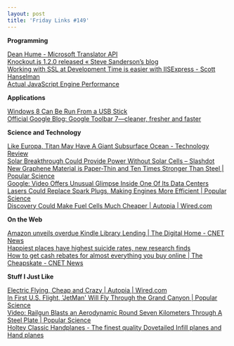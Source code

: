 ```yaml
---
layout: post
title: 'Friday Links #149'
---
```

**Programming**

[Dean Hume - Microsoft Translator API](http://deanhume.com/Home/BlogPost/microsoft-translator-api/55)   
[Knockout.js 1.2.0 released « Steve Sanderson’s blog](http://blog.stevensanderson.com/2011/04/20/knockoutjs-120-released/)   
[Working with SSL at Development Time is easier with IISExpress - Scott Hanselman](http://www.hanselman.com/blog/WorkingWithSSLAtDevelopmentTimeIsEasierWithIISExpress.aspx?utm_source=feedburner&utm_medium=feed&utm_campaign=Feed%3A+ScottHanselman+%28Scott+Hanselman+-+ComputerZen.com%29)   
[Actual JavaScript Engine Performance](http://crockford.com/javascript/performance.html?utm_source=javascriptweekly&utm_medium=email)

**Applications**

[Windows 8 Can Be Run From a USB Stick ](http://gizmodo.com/#!5792488/windows-8-can-be-run-from-a-usb-stick)   
[Official Google Blog: Google Toolbar 7—cleaner, fresher and faster](http://googleblog.blogspot.com/2011/04/google-toolbar-7cleaner-fresher-and.html?utm_source=feedburner&utm_medium=feed&utm_campaign=Feed%3A+blogspot%2FMKuf+%28Official+Google+Blog%29)

**Science and Technology**

[Like Europa, Titan May Have A Giant Subsurface Ocean - Technology Review](http://www.technologyreview.com/blog/arxiv/26662/)   
[Solar Breakthrough Could Provide Power Without Solar Cells – Slashdot](http://hardware.slashdot.org/story/11/04/15/1731247/Solar-Breakthrough-Could-Provide-Power-Without-Solar-Cells?utm_source=feedburner&utm_medium=feed&utm_campaign=Feed%3A+slashdot%2FeqWf+%28Slashdot%3A+Slashdot%29)   
[New Graphene Material is Paper-Thin and Ten Times Stronger Than Steel | Popular Science](http://www.popsci.com/science/article/2011-04/new-graphene-material-paper-thin-and-ten-times-stronger-steel)   
[Google: Video Offers Unusual Glimpse Inside One Of Its Data Centers](http://www.businessinsider.com/google-offers-first-glimpse-inside-its-data-center-2011-4?op=1)   
[Lasers Could Replace Spark Plugs, Making Engines More Efficient | Popular Science](http://www.popsci.com/science/article/2011-04/lasers-could-replace-spark-plugs-making-engines-more-efficient)   
[Discovery Could Make Fuel Cells Much Cheaper | Autopia | Wired.com](http://www.wired.com/autopia/2011/04/discovery-makes-fuel-cells-orders-of-magnitude-cheaper/)

**On the Web**

[Amazon unveils overdue Kindle Library Lending | The Digital Home - CNET News ](http://news.cnet.com/8301-13506_3-20055673-17.html?tag=mncol;title)   
[Happiest places have highest suicide rates, new research finds](http://www.sciencedaily.com/releases/2011/04/110421082641.htm?utm_source=feedburner&utm_medium=feed&utm_campaign=Feed%3A+sciencedaily+%28ScienceDaily%3A+Latest+Science+News%29)   
[How to get cash rebates for almost everything you buy online | The Cheapskate - CNET News](http://news.cnet.com/8301-13845_3-20056118-58.html?part=rss&tag=feed&subj=TheCheapskate)

**Stuff I Just Like**

[Electric Flying, Cheap and Crazy | Autopia | Wired.com](http://www.wired.com/autopia/2011/04/flynano-personal-aircraft/)   
[In First U.S. Flight, 'JetMan' Will Fly Through the Grand Canyon | Popular Science](http://www.popsci.com/technology/article/2011-04/first-us-flight-jetman-will-fly-through-grand-canyon)   
[Video: Railgun Blasts an Aerodynamic Round Seven Kilometers Through A Steel Plate | Popular Science](http://www.popsci.com/technology/article/2011-04/video-railgun-blasts-aerodynamic-round-seven-kilometers-through-steel-plate)   
[Holtey Classic Handplanes - The finest quality Dovetailed Infill planes and Hand planes](http://www.holteyplanes.com/)
